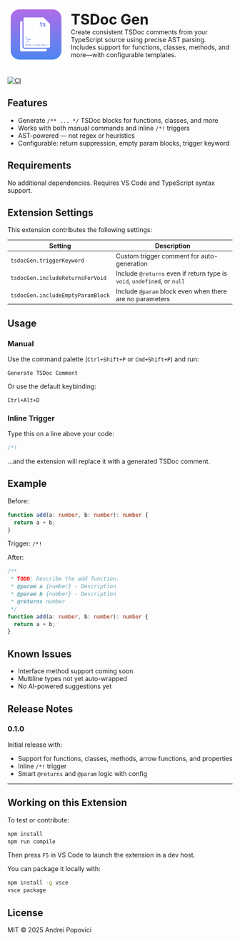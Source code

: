 <div align="left" style="display: flex; align-items: center; gap: 1em;">
  <img src="./tsdoc-logo.png" width="128" alt="TSDoc Gen logo" />

  <div>
    <p style="margin: 0;"><font size="6"><b><strong>TSDoc Gen</strong></b></font></p>
    <p style="margin: 0;">
      Create consistent TSDoc comments from your TypeScript source using precise AST parsing. Includes support for functions, classes, methods, and more—with configurable templates.
    </p>
  </div>
</div>

<br/>

[![CI](https://github.com/apopovicius/tsdoc-gen/actions/workflows/ci.yml/badge.svg)](https://github.com/apopovicius/tsdoc-gen/actions/workflows/ci.yml)

## Features

- Generate `/** ... */` TSDoc blocks for functions, classes, and more
- Works with both manual commands and inline `/*!` triggers
- AST-powered — not regex or heuristics
- Configurable: return suppression, empty param blocks, trigger keyword

## Requirements

No additional dependencies. Requires VS Code and TypeScript syntax support.

## Extension Settings

This extension contributes the following settings:

| Setting                           | Description                                                              |
| --------------------------------- | ------------------------------------------------------------------------ |
| `tsdocGen.triggerKeyword`         | Custom trigger comment for auto-generation                               |
| `tsdocGen.includeReturnsForVoid`  | Include `@returns` even if return type is `void`, `undefined`, or `null` |
| `tsdocGen.includeEmptyParamBlock` | Include `@param` block even when there are no parameters                 |

## Usage

### Manual

Use the command palette (`Ctrl+Shift+P` or `Cmd+Shift+P`) and run:

```
Generate TSDoc Comment
```

Or use the default keybinding:

```
Ctrl+Alt+D
```

### Inline Trigger

Type this on a line above your code:

```ts
/*!
```

…and the extension will replace it with a generated TSDoc comment.

## Example

Before:

```ts
function add(a: number, b: number): number {
  return a + b;
}
```

Trigger: `/*!`

After:

```ts
/**
 * TODO: Describe the add function.
 * @param a {number} - Description
 * @param b {number} - Description
 * @returns number
 */
function add(a: number, b: number): number {
  return a + b;
}
```

## Known Issues

- Interface method support coming soon
- Multiline types not yet auto-wrapped
- No AI-powered suggestions yet

## Release Notes

### 0.1.0

Initial release with:

- Support for functions, classes, methods, arrow functions, and properties
- Inline `/*!` trigger
- Smart `@returns` and `@param` logic with config

---

## Working on this Extension

To test or contribute:

```bash
npm install
npm run compile
```

Then press `F5` in VS Code to launch the extension in a dev host.

You can package it locally with:

```bash
npm install -g vsce
vsce package
```

## License

MIT © 2025 Andrei Popovici
